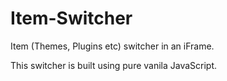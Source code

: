 # Item-Switcher
Item (Themes, Plugins etc) switcher in an iFrame. 

This switcher is built using pure vanila JavaScript.
